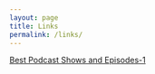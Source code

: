 ```yaml
---
layout: page
title: Links 
permalink: /links/
---
```


[Best Podcast Shows and Episodes-1](/best-podcasts-1)
